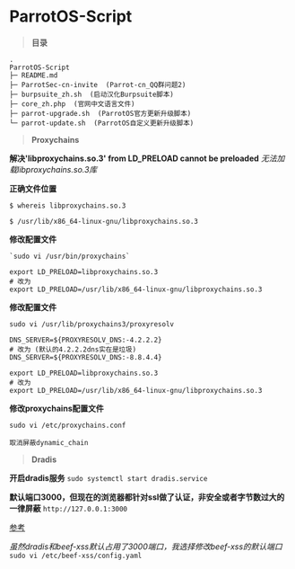 # ParrotOS-Script

> **目录**

<pre><code>.
ParrotOS-Script
├─ README.md
├─ ParrotSec-cn-invite  (Parrot-cn_QQ群问题2)
├─ burpsuite_zh.sh  (启动汉化Burpsuite脚本)
├─ core_zh.php  (官网中文语言文件)
├─ parrot-upgrade.sh  (ParrotOS官方更新升级脚本)
└─ parrot-update.sh  (ParrotOS自定义更新升级脚本)
</code></pre>

> **Proxychains**

**解决'libproxychains.so.3' from LD_PRELOAD cannot be preloaded**
*无法加载libproxychains.so.3库*

**正确文件位置**
```
$ whereis libproxychains.so.3

$ /usr/lib/x86_64-linux-gnu/libproxychains.so.3
```

**修改配置文件**
```
`sudo vi /usr/bin/proxychains`

export LD_PRELOAD=libproxychains.so.3
# 改为
export LD_PRELOAD=/usr/lib/x86_64-linux-gnu/libproxychains.so.3
```

**修改配置文件**
```
sudo vi /usr/lib/proxychains3/proxyresolv

DNS_SERVER=${PROXYRESOLV_DNS:-4.2.2.2}
# 改为 (默认的4.2.2.2dns实在是垃圾)
DNS_SERVER=${PROXYRESOLV_DNS:-8.8.4.4}

export LD_PRELOAD=libproxychains.so.3
# 改为
export LD_PRELOAD=/usr/lib/x86_64-linux-gnu/libproxychains.so.3
```

**修改proxychains配置文件**

```
sudo vi /etc/proxychains.conf

取消屏蔽dynamic_chain
```

> **Dradis**

**开启dradis服务**
`sudo systemctl start dradis.service`

**默认端口3000，但现在的浏览器都针对ssl做了认证，非安全或者字节数过大的一律屏蔽**
`http://127.0.0.1:3000`

[参考](https://dradisframework.com/support/guides/customization/ssl_lets_encrypt.html)

*虽然dradis和beef-xss默认占用了3000端口，我选择修改beef-xss的默认端口*
`sudo vi /etc/beef-xss/config.yaml`
